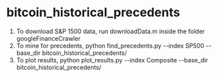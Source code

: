 # bitcoin_historical_precedents
1. To download S&P 1500 data, run downloadData.m inside the folder googleFinanceCrawler
2. To mine for precedents,
python find_precedents.py --index SP500 --base_dir bitcoin_historical_precedents/
3. To plot results,
python plot_results.py --index Composite --base_dir bitcoin_historical_precedents/
